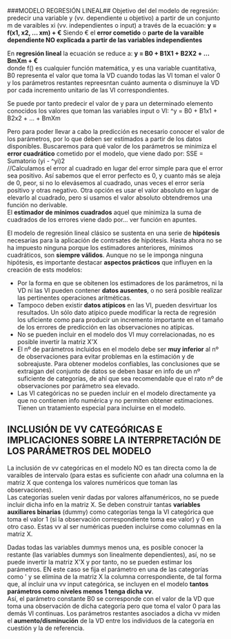 ###MODELO REGRESIÓN LINEAL##
Objetivo del del modelo de regresión: predecir una variable y (vv. dependiente u objetivo) a partir de un conjunto m de varaibles xi (vv. independientes o input) a través de la ecuación: **y = f(x1, x2, ... xm) + €**
Siendo € el **error cometido** o **parte de la varaible dependiente NO explicada a partir de las variables independientes**  

En **regresión lineal** la ecuación se reduce a: **y = B0 + B1X1 + B2X2 + ... BmXm + €**  
donde f() es cualquier función matemática, y es una variable cuantitativa, B0 representa el valor que toma la VD cuando todas las VI toman el valor 0 y los parámetros restantes repreesntan cuánto aumenta o disminuye la VD por cada incremento unitario de las VI correspondientes.  

Se puede por tanto predecir el valor de y para un determinado elemento conocidos los valores que toman las variables input o VI: ^y = B0 + B1x1 + B2x2 + ... + BmXm 

Pero para poder llevar a cabo la predicción es necesario conocer el valor de los parámetros, por lo que deben ser estimados a partir de los datos disponibles. Buscaremos para qué valor de los parámetros se minimiza el **error cuadrático** cometido por el modelo, que viene dado por: SSE = Sumatorio (yi - ^yi)2    
//Calculamos el error al cuadrado en lugar del error simple para que el error sea positivo. Así sabemos que el error perfecto es 0, y cuanto más se aleja de 0, peor, si no lo elevásemos al cuadrado, unas veces el error sería positivo y otras negativo. Otra opción es usar el valor absoluto en lugar de elevarlo al cuadrado, pero si usamos el valor absoluto obtendremos una función no derivable.   
El **estimador de mínimos cuadrados** aquel que minimiza la suma de cuadrados de los errores viene dado por... ver función en apuntes.  

El modelo de regresión lineal clásico se sustenta en una serie de **hipótesis** necesarias para la aplicación de contrsates de hipótesis. Hasta ahora no se ha impuesto ninguna porque los estimadores anteriores, mínimos cuadráticos, son **siempre válidos**. Aunque no se le imponga ninguna hipótesis, es importante destacar **aspectos prácticos** que influyen en la creación de ests modelos:  
- Por la forma en que se obitenen los estimadores de los parámetros, ni la VD ni las VI pueden contener **datos ausentes**, o no será posible realizar las pertinentes operaciones aritméticas.  
- Tampoco deben existir **datos atípicos** en las VI, pueden desvirtuar los resultados. Un sólo dato atípico puede modificar la recta de regresión los uficiente como para producir un incremento importante en el tamaño de los errores de predicción en las observaciones no atípicas.  
- No se pueden incluir en el modelo dos VI muy correlacionadas, no es posible invertir la matriz X'X  
- El nº de parámetros incluidos en el modelo debe ser **muy inferior** al nº de observaciones para evitar problemas en la estimación y de sobreajuste. Para obtener modelos confiables, las conclusiones que se extraigan del conjunto de datos se deben basar en info de un nº suficiente de categorías, de ahí que sea recomendable que el rato nº de observaciones por parámetro sea elevado.  
- Las VI categóricas no se pueden incluir en el modelo directamente ya que no contienen info numérica y no permiten obtener estimaciones. Tienen un tratamiento especial para incluirse en el modelo.  

## INCLUSIÓN DE VV CATEGÓRICAS E IMPLICACIONES SOBRE LA INTERPRETACIÓN DE LOS PARÁMETROS DEL MODELO ## 
La inclusión de vv categóricas en el modelo NO es tan directa como la de varaibles de intervalo (para estas es suficiente con añadr una columna en la matriz X que contenga los valores numéricos que toman las observaciones).   
Las categorías suelen venir dadas por valores alfanuméricos, no se puede incluir dicha info en la matriz X. Se deben construir tantas **variables auxiliares binarias** (dummy) como categorías tenga la VI categórica que toma el valor 1 (si la observación correspondiente toma ese valor) y 0 en otro caso. Estas vv al ser numéricas pueden incluirse como columnas en la matriz X.  

Dadas todas las variables dummys menos una, es posible conocer la restante (las variables dummys son linealmente dependientes), así, no se puede invertir la matriz X'X y por tanto, no se pueden estimar los parámetros. EN este caso se fija el parámetro en una de las categorías como ' y se elimina de la matriz X la columna correspondiente, de tal forma que, al incluir una vv input categórica, se incluyen en el modelo **tantos parámetros como niveles menos 1 tenga dicha vv**.  
Así, el parámetro constante B0 se corresponde con el valor de la VD que toma una observación de dicha categoría pero que toma el valor 0 para las demás VI continuas. Los parámetros restantes asociados a dicha vv miden el **aumento/disminución** de la VD entre los individuos de la categoría en cuestión y la de referencia.  


